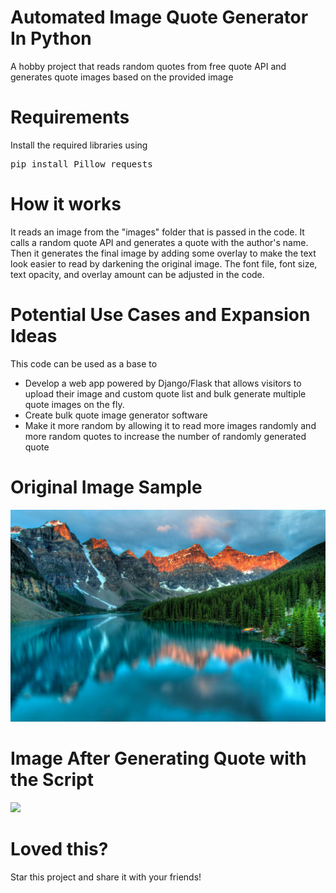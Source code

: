 # Automated Image Quote Generator In Python
A hobby project that reads random quotes from free quote API and generates quote images based on the provided image

# Requirements
Install the required libraries using
<pre>pip install Pillow requests</pre>

# How it works
It reads an image from the "images" folder that is passed in the code. It calls a random quote API and generates a quote with the author's name. Then it generates the final image by adding some overlay to make the text look easier to read by darkening the original image. The font file, font size, text opacity, and overlay amount can be adjusted in the code. 

# Potential Use Cases and Expansion Ideas
This code can be used as a base to
* Develop a web app powered by Django/Flask that allows visitors to upload their image and custom quote list and bulk generate multiple quote images on the fly.
* Create bulk quote image generator software
* Make it more random by allowing it to read more images randomly and more random quotes to increase the number of randomly generated quote

# Original Image Sample
<img src="https://raw.githubusercontent.com/TufayelLUS/Automated-Image-Quote-Generator-In-Python/main/images/wallpaper.jpg" />

# Image After Generating Quote with the Script
<img src="https://raw.githubusercontent.com/TufayelLUS/Automated-Image-Quote-Generator-In-Python/main/output.png" />

# Loved this?
Star this project and share it with your friends!
